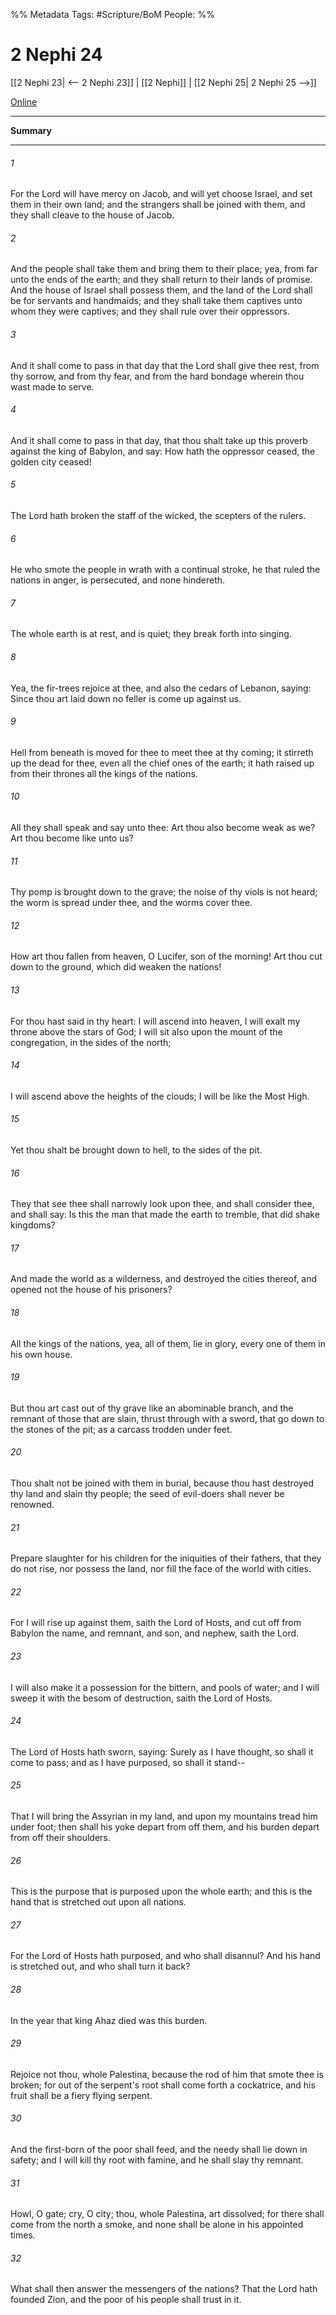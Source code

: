 %% Metadata
Tags: #Scripture/BoM
People: 
%%
# 2 Nephi 24
[[2 Nephi 23| <-- 2 Nephi 23]] | [[2 Nephi]] | [[2 Nephi 25| 2 Nephi 25 -->]]

[Online](https://churchofjesuschrist.org/study/scriptures/bofm/2-ne/24?lang=eng)

---
__Summary__



---
###### 1
For the Lord will have mercy on Jacob, and will yet choose Israel, and set them in their own land; and the strangers shall be joined with them, and they shall cleave to the house of Jacob.
###### 2
And the people shall take them and bring them to their place; yea, from far unto the ends of the earth; and they shall return to their lands of promise. And the house of Israel shall possess them, and the land of the Lord shall be for servants and handmaids; and they shall take them captives unto whom they were captives; and they shall rule over their oppressors.
###### 3
And it shall come to pass in that day that the Lord shall give thee rest, from thy sorrow, and from thy fear, and from the hard bondage wherein thou wast made to serve.
###### 4
And it shall come to pass in that day, that thou shalt take up this proverb against the king of Babylon, and say: How hath the oppressor ceased, the golden city ceased!
###### 5
The Lord hath broken the staff of the wicked, the scepters of the rulers.
###### 6
He who smote the people in wrath with a continual stroke, he that ruled the nations in anger, is persecuted, and none hindereth.
###### 7
The whole earth is at rest, and is quiet; they break forth into singing.
###### 8
Yea, the fir-trees rejoice at thee, and also the cedars of Lebanon, saying: Since thou art laid down no feller is come up against us.
###### 9
Hell from beneath is moved for thee to meet thee at thy coming; it stirreth up the dead for thee, even all the chief ones of the earth; it hath raised up from their thrones all the kings of the nations.
###### 10
All they shall speak and say unto thee: Art thou also become weak as we? Art thou become like unto us?
###### 11
Thy pomp is brought down to the grave; the noise of thy viols is not heard; the worm is spread under thee, and the worms cover thee.
###### 12
How art thou fallen from heaven, O Lucifer, son of the morning! Art thou cut down to the ground, which did weaken the nations!
###### 13
For thou hast said in thy heart: I will ascend into heaven, I will exalt my throne above the stars of God; I will sit also upon the mount of the congregation, in the sides of the north;
###### 14
I will ascend above the heights of the clouds; I will be like the Most High.
###### 15
Yet thou shalt be brought down to hell, to the sides of the pit.
###### 16
They that see thee shall narrowly look upon thee, and shall consider thee, and shall say: Is this the man that made the earth to tremble, that did shake kingdoms?
###### 17
And made the world as a wilderness, and destroyed the cities thereof, and opened not the house of his prisoners?
###### 18
All the kings of the nations, yea, all of them, lie in glory, every one of them in his own house.
###### 19
But thou art cast out of thy grave like an abominable branch, and the remnant of those that are slain, thrust through with a sword, that go down to the stones of the pit; as a carcass trodden under feet.
###### 20
Thou shalt not be joined with them in burial, because thou hast destroyed thy land and slain thy people; the seed of evil-doers shall never be renowned.
###### 21
Prepare slaughter for his children for the iniquities of their fathers, that they do not rise, nor possess the land, nor fill the face of the world with cities.
###### 22
For I will rise up against them, saith the Lord of Hosts, and cut off from Babylon the name, and remnant, and son, and nephew, saith the Lord.
###### 23
I will also make it a possession for the bittern, and pools of water; and I will sweep it with the besom of destruction, saith the Lord of Hosts.
###### 24
The Lord of Hosts hath sworn, saying: Surely as I have thought, so shall it come to pass; and as I have purposed, so shall it stand--
###### 25
That I will bring the Assyrian in my land, and upon my mountains tread him under foot; then shall his yoke depart from off them, and his burden depart from off their shoulders.
###### 26
This is the purpose that is purposed upon the whole earth; and this is the hand that is stretched out upon all nations.
###### 27
For the Lord of Hosts hath purposed, and who shall disannul? And his hand is stretched out, and who shall turn it back?
###### 28
In the year that king Ahaz died was this burden.
###### 29
Rejoice not thou, whole Palestina, because the rod of him that smote thee is broken; for out of the serpent's root shall come forth a cockatrice, and his fruit shall be a fiery flying serpent.
###### 30
And the first-born of the poor shall feed, and the needy shall lie down in safety; and I will kill thy root with famine, and he shall slay thy remnant.
###### 31
Howl, O gate; cry, O city; thou, whole Palestina, art dissolved; for there shall come from the north a smoke, and none shall be alone in his appointed times.
###### 32
What shall then answer the messengers of the nations? That the Lord hath founded Zion, and the poor of his people shall trust in it.




